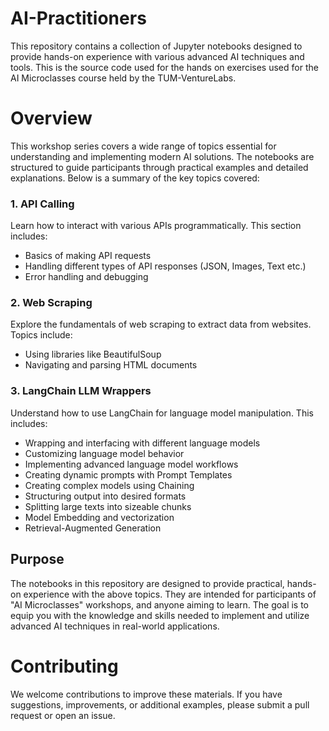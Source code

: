 # AI-Practitioners
This repository contains a collection of Jupyter notebooks designed to provide hands-on experience with various advanced AI techniques and tools.
This is the source code used for the hands on exercises used for the AI Microclasses course held by the TUM-VentureLabs.

# Overview
This workshop series covers a wide range of topics essential for understanding and implementing modern AI solutions. The notebooks are structured to guide participants through practical examples and detailed explanations. Below is a summary of the key topics covered:

### 1. API Calling
Learn how to interact with various APIs programmatically. This section includes:
- Basics of making API requests
- Handling different types of API responses (JSON, Images, Text etc.)
- Error handling and debugging

### 2. Web Scraping
Explore the fundamentals of web scraping to extract data from websites. Topics include:
- Using libraries like BeautifulSoup 
- Navigating and parsing HTML documents

### 3. LangChain LLM Wrappers
Understand how to use LangChain for language model manipulation. This includes:
- Wrapping and interfacing with different language models
- Customizing language model behavior 
- Implementing advanced language model workflows
- Creating dynamic prompts with Prompt Templates
- Creating complex models using Chaining
- Structuring output into desired formats
- Splitting large texts into sizeable chunks
- Model Embedding and vectorization
- Retrieval-Augmented Generation

## Purpose

The notebooks in this repository are designed to provide practical, hands-on experience with the above topics. They are intended for participants of "AI Microclasses" workshops, and anyone aiming to learn. The goal is to equip you with the knowledge and skills needed to implement and utilize advanced AI techniques in real-world applications.

# Contributing
We welcome contributions to improve these materials. If you have suggestions, improvements, or additional examples, please submit a pull request or open an issue.
